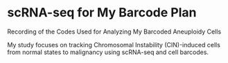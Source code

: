 # scRNA-seq for My Barcode Plan
Recording of the Codes Used for Analyzing My Barcoded Aneuploidy Cells

My study focuses on tracking Chromosomal Instability (CIN)-induced cells from normal states to malignancy using scRNA-seq and cell barcodes.
